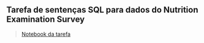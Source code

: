 ## Tarefa de sentenças SQL para dados do Nutrition Examination Survey 

>[Notebook da tarefa](notebook/nhanes-lab-02.ipynb)
